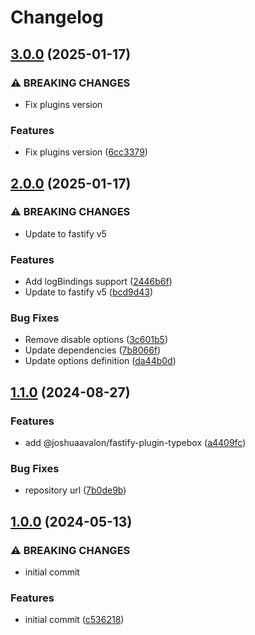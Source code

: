 # Changelog

## [3.0.0](https://github.com/joshuaavalon/fastify-plugins/compare/fastify-plugin-typebox-v2.0.0...fastify-plugin-typebox-v3.0.0) (2025-01-17)


### ⚠ BREAKING CHANGES

* Fix plugins version

### Features

* Fix plugins version ([6cc3379](https://github.com/joshuaavalon/fastify-plugins/commit/6cc3379c002ae5bf63d9c1d87c96b4cd696bb220))

## [2.0.0](https://github.com/joshuaavalon/fastify-plugins/compare/fastify-plugin-typebox-v1.1.0...fastify-plugin-typebox-v2.0.0) (2025-01-17)


### ⚠ BREAKING CHANGES

* Update to fastify v5

### Features

* Add logBindings support ([2446b6f](https://github.com/joshuaavalon/fastify-plugins/commit/2446b6f16497ddacb4a8d3fd297e2af50111bc59))
* Update to fastify v5 ([bcd9d43](https://github.com/joshuaavalon/fastify-plugins/commit/bcd9d43c26ec3403934f05d8bfc723085ca82908))


### Bug Fixes

* Remove disable options ([3c601b5](https://github.com/joshuaavalon/fastify-plugins/commit/3c601b5da1bbd96a7010ac64e67cfec7f540d6a6))
* Update dependencies ([7b8066f](https://github.com/joshuaavalon/fastify-plugins/commit/7b8066f93ba3d55eeb0b03e0d7aefa2e8a0d3690))
* Update options definition ([da44b0d](https://github.com/joshuaavalon/fastify-plugins/commit/da44b0d9b0f5280da5cce047199dea82a7b418fb))

## [1.1.0](https://github.com/joshuaavalon/fastify-plugins/compare/fastify-plugin-typebox-v1.0.0...fastify-plugin-typebox-v1.1.0) (2024-08-27)


### Features

* add @joshuaavalon/fastify-plugin-typebox ([a4409fc](https://github.com/joshuaavalon/fastify-plugins/commit/a4409fcbb3dc9d25bf04bf12ebf32a50cbaa1a15))


### Bug Fixes

* repository url ([7b0de9b](https://github.com/joshuaavalon/fastify-plugins/commit/7b0de9bc8f89f38fe897499eed38ae2063f8d894))

## [1.0.0](https://github.com/joshuaavalon/fastify-plugin-typebox/compare/fastify-plugin-typebox-v0.0.1...fastify-plugin-typebox-v1.0.0) (2024-05-13)


### ⚠ BREAKING CHANGES

* initial commit

### Features

* initial commit ([c536218](https://github.com/joshuaavalon/fastify-plugin-typebox/commit/c5362181cf7a563a7163a2103342b2c9fa6f6929))
